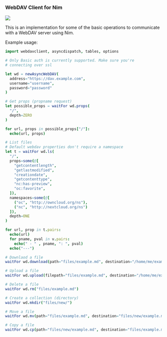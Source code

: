 ### WebDAV Client for Nim

[![](https://github.com/beshrkayali/webdavclient/workflows/CI/badge.svg)](https://github.com/beshrkayali/webdavclient/actions?query=workflow%3ACI)


This is an implementation for some of the basic
operations to communicate with a WebDAV server using Nim.


Example usage:

```nim
import webdavclient, asyncdispatch, tables, options

# Only Basic auth is currently supported. Make sure you're
# connecting over ssl

let wd = newAsyncWebDAV(
  address="https://dav.example.com",
  username="username",
  password="password"
)

# Get props (propname request)
let possible_props = waitFor wd.props(
  "/",
  depth=ZERO
)

for url, props in possible_props["/"]:
  echo(url, props)

# List files
# Default webdav properties don't require a namespace
let t = waitFor wd.ls(
  "/",
  props=some(@[
    "getcontentlength",
    "getlastmodified",
	"creationdate",
	"getcontenttype",
	"nc:has-preview",
	"oc:favorite",
  ]),
  namespaces=some(@[
    ("oc", "http://owncloud.org/ns"),
    ("nc", "http://nextcloud.org/ns")
  ]),
  depth=ONE
)

for url, prop in t.pairs:
  echo(url)
  for pname, pval in v.pairs:
    echo(" - " , pname, ": ", pval)
  echo("---")

# Downlaod a file
waitFor wd.download(path="files/example.md", destination="/home/me/example.md")

# Upload a file
waitFor wd.upload(filepath="files/example.md", destination="/home/me/example.md")

# Delete a file
waitFor wd.rm("files/example.md")

# Create a collection (directory)
waitFor wd.mkdir("files/new/")

# Move a file
waitFor wd.mv(path="files/example.md", destination="files/new/example.md", overwrite=true)

# Copy a file
waitFor wd.cp(path="files/new/example.md", destination="files/example.md", overwrite=true)
```
